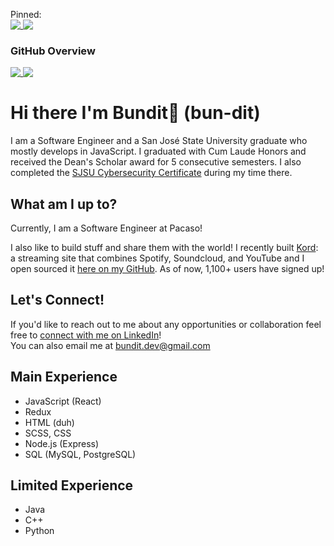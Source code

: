 Pinned: <br>
<a href="https://github.com/bundit/kord-app">
  <img align="top" src="https://github-readme-stats.vercel.app/api/pin/?username=bundit&repo=kord-app&bg_color=60,171e21,2f3638&title_color=ffc842&icon_color=ffd46b&text_color=cccccc&show_owner=true&hide_border=true" />
</a>
<a href="https://github.com/thangngoc89/react-howler">
  <img align="top" src="https://github-readme-stats.vercel.app/api/pin/?username=thangngoc89&repo=react-howler&bg_color=60,171e21,2f3638&title_color=ffc842&icon_color=ffd46b&text_color=cccccc&show_owner=true&hide_border=true" />
</a>

### GitHub Overview
<a href="https://github.com/bundit">
  <img align="top" src="https://github-readme-stats.vercel.app/api?username=bundit&count_private=true&show_icons=true&bg_color=60,171e21,2f3638&title_color=ffc842&icon_color=ffd46b&text_color=cccccc&hide_border=true&count_private=true" />
</a>
<a href="https://github.com/bundit">
  <img align="top" src="https://github-readme-stats.vercel.app/api/top-langs/?username=bundit&bg_color=60,171e21,2f3638&title_color=ffc842&icon_color=ffd46b&text_color=cccccc&hide_border=true&langs_count=10&layout=compact&count_private=true" />
</a>

# Hi there I'm Bundit👋 (bun-dit)

I am a Software Engineer and a San José State University graduate who mostly develops in JavaScript. I graduated with Cum Laude Honors and received the Dean's Scholar award for 5 consecutive semesters. I also completed the [SJSU Cybersecurity Certificate](https://catalog.sjsu.edu/preview_program.php?catoid=2&poid=631) during my time there. 

## What am I up to?

Currently, I am a Software Engineer at Pacaso!

I also like to build stuff and share them with the world! I recently built [Kord](https://www.kord.app): a streaming site that combines Spotify, Soundcloud, and YouTube and I open sourced it [here on my GitHub](https://www.github.com/bundit/kord-app). As of now, 1,100+ users have signed up!

## Let's Connect!

If you'd like to reach out to me about any opportunities or collaboration feel free to [connect with me on LinkedIn](https://www.linkedin.com/in/bundit1)! <br>
You can also email me at <bundit.dev@gmail.com>


## Main Experience
- JavaScript (React)
- Redux
- HTML (duh)
- SCSS, CSS
- Node.js (Express)
- SQL (MySQL, PostgreSQL)

## Limited Experience
- Java
- C++
- Python
